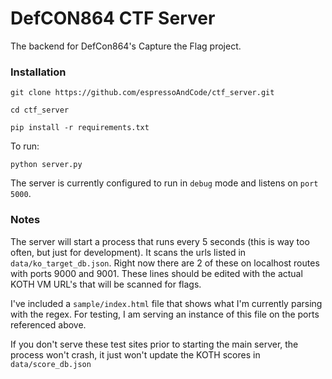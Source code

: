 # DefCON864 CTF Server
The backend for DefCon864's Capture the Flag project.

### Installation

```
git clone https://github.com/espressoAndCode/ctf_server.git

cd ctf_server

pip install -r requirements.txt

```
To run:

```
python server.py
```
The server is currently configured to run in `debug` mode and listens on `port 5000`.


### Notes

The server will start a process that runs every 5 seconds (this is way too often, but just for development). It scans the urls listed in `data/ko_target_db.json`. Right now there are 2 of these on localhost routes with ports 9000 and 9001. These lines should be edited with the actual KOTH VM URL's that will be scanned for flags.

I've included a `sample/index.html` file that shows what I'm currently parsing with the regex. For testing, I am serving an instance of this file on the ports referenced above.

If you don't serve these test sites prior to starting the main server, the process won't crash, it just won't update the KOTH scores in `data/score_db.json`




